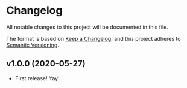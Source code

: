 # Changelog
All notable changes to this project will be documented in this file.

The format is based on [Keep a Changelog](https://keepachangelog.com/en/1.0.0/),
and this project adheres to [Semantic Versioning](https://semver.org/spec/v2.0.0.html).

<!---
## vX.X.X - yyyy-mm-dd
### Added
### Changed
### Deprecated
### Removed
### Fixed
### Security
--->

## v1.0.0 (2020-05-27)
- First release! Yay!

